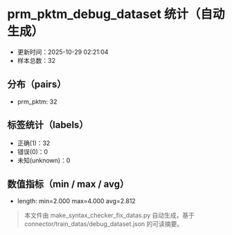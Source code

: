 # prm_pktm_debug_dataset 统计（自动生成）

- 更新时间：2025-10-29 02:21:04
- 样本总数：32

## 分布（pairs）
- prm_pktm: 32

## 标签统计（labels）
- 正确(1)：32
- 错误(0)：0
- 未知(unknown)：0

## 数值指标（min / max / avg）
- length: min=2.000 max=4.000 avg=2.812

> 本文件由 make_syntax_checker_fix_datas.py 自动生成，基于 connector/train_datas/debug_dataset.json 的可读摘要。